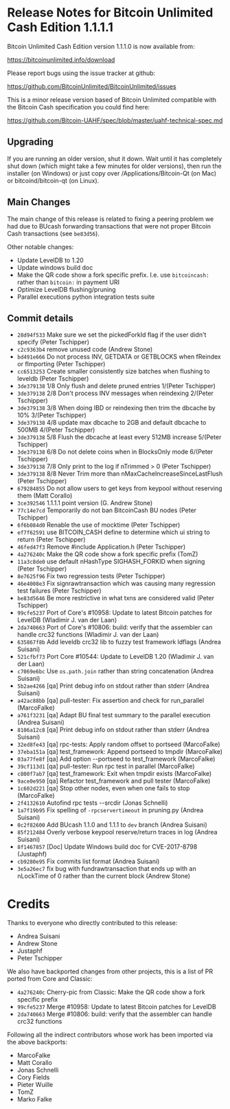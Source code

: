 Release Notes for Bitcoin Unlimited Cash Edition 1.1.1.1
=========================================================

Bitcoin Unlimited Cash Edition version 1.1.1.0 is now available from:

  <https://bitcoinunlimited.info/download>

Please report bugs using the issue tracker at github:

  <https://github.com/BitcoinUnlimited/BitcoinUnlimited/issues>

This is a minor release version based of Bitcoin Unlimited compatible
with the Bitcoin Cash specification you could find here:

https://github.com/Bitcoin-UAHF/spec/blob/master/uahf-technical-spec.md

Upgrading
---------

If you are running an older version, shut it down. Wait until it has completely
shut down (which might take a few minutes for older versions), then run the
installer (on Windows) or just copy over /Applications/Bitcoin-Qt (on Mac) or
bitcoind/bitcoin-qt (on Linux).

Main Changes
------------

The main change of this release is related to fixing a peering problem we had due to
BUcash forwarding transactions that were not proper Bitcoin Cash transactions (see `be83d56`).

Other notable changes:

- Update LevelDB to 1.20
- Update windows build doc
- Make the QR code show a fork specific prefix. I.e. use `bitcoincash:` rather than `bitcoin:` in payment URI
- Optimize LevelDB flushing/pruning
- Parallel executions python integration tests suite

Commit details
--------------

- `28d94f533` Make sure we set the pickedForkId flag if the user didn't specify (Peter Tschipper)
- `c2c9363b4` remove unused code (Andrew Stone)
- `bd491e666` Do not process INV, GETDATA or GETBLOCKS when fReindex or fImporting (Peter Tschipper)
- `cc6513253` Create smaller consistently size batches when flushing to leveldb (Peter Tschipper)
- `3de379138` 1/8 Only flush and delete pruned entries 1/(Peter Tschipper)
- `3de379138` 2/8 Don't process INV messages when reindexing 2/(Peter Tschipper)
- `3de379138` 3/8 When doing IBD or reindexing then trim the dbcache by 10% 3/(Peter Tschipper)
- `3de379138` 4/8 update max dbcache to 2GB and default dbcache to 500MB 4/(Peter Tschipper)
- `3de379138` 5/8 Flush the dbcache at least every 512MB increase 5/(Peter Tschipper)
- `3de379138` 6/8 Do not delete coins when in BlocksOnly mode 6/(Peter Tschipper)
- `3de379138` 7/8 Only print to the log if nTrimmed > 0 (Peter Tschipper)
- `3de379138` 8/8 Never Trim more than nMaxCacheIncreaseSinceLastFlush (Peter Tschipper)
- `679284855` Do not allow users to get keys from keypool without reserving them (Matt Corallo)
- `3ce392546` 1.1.1.1 point version (G. Andrew Stone)
- `77c14e7cd` Temporarily do not ban BitcoinCash BU nodes (Peter Tschipper)
- `6f6b084d0` Renable the use of mocktime (Peter Tschipper)
- `ef7f62591` use BITCOIN_CASH define to determine which ui string to return (Peter Tschipper)
- `46fed47f3` Remove #include Application.h (Peter Tschipper)
- `4a276240c` Make the QR code show a fork specific prefix (TomZ)
- `11a3c8de0` use default nHashType SIGHASH_FORKID when signing (Peter Tschipper)
- `8e7625f96` Fix two regression tests (Peter Tschipper)
- `46e4008e3` Fix signrawtransaction which was causing many regression test failures (Peter Tschipper)
- `be83d5646` Be more restrictive in what txns are considered valid (Peter Tschipper)
- `99cfe5237` Port of Core's #10958: Update to latest Bitcoin patches for LevelDB (Wladimir J. van der Laan)
- `2da740663` Port of Core's #10806: build: verify that the assembler can handle crc32 functions (Wladimir J. van der Laan)
- `635867f8b` Add leveldb crc32 lib to fuzzy test framework ldflags (Andrea Suisani)
- `521cfbf73` Port Core #10544: Update to LevelDB 1.20 (Wladimir J. van der Laan)
- `c7069e6bc` Use `os.path.join` rather than string concatenation (Andrea Suisani)
- `5b2ae4266` [qa] Print debug info on stdout rather than stderr (Andrea Suisani)
- `a42ac88bb` [qa] pull-tester: Fix assertion and check for run_parallel (MarcoFalke)
- `a761f3231` [qa] Adapt BU final test summary to the parallel execution (Andrea Suisani)
- `8106a12c8` [qa] Print debug info on stdout rather than stderr (Andrea Suisani)
- `32ed8fe43` [qa] rpc-tests: Apply random offset to portseed (MarcoFalke)
- `37eba151a` [qa] test_framework: Append portseed to tmpdir (MarcoFalke)
- `03a77fe8f` [qa] Add option --portseed to test_framework (MarcoFalke)
- `39cf113d1` [qa] pull-tester: Run rpc test in parallel (MarcoFalke)
- `c800f7ab7` [qa] test_framework: Exit when tmpdir exists (MarcoFalke)
- `9ace0e950` [qa] Refactor test_framework and pull tester (MarcoFalke)
- `1c602d221` [qa] Stop other nodes, even when one fails to stop (MarcoFalke)
- `2f4132610` Autofind rpc tests --srcdir (Jonas Schnelli)
- `1a7f19b95` Fix spelling of `-rpcservertimeout` in pruning.py (Andrea Suisani)
- `0c2f82600` Add BUcash 1.1.0 and 1.1.1 to `dev` branch (Andrea Suisani)
- `85f212484` Overly verbose keypool reserve/return traces in log (Andrea Suisani)
- `8f1467857` [Doc] Update Windows build doc for CVE-2017-8798 (Justaphf)
- `cb9280e95` Fix commits list format (Andrea Suisani)
- `3e5a26ec7` fix bug with fundrawtransaction that ends up with an nLockTime of 0 rather than the current block (Andrew Stone)

Credits
=======

Thanks to everyone who directly contributed to this release:

- Andrea Suisani
- Andrew Stone
- Justaphf
- Peter Tschipper


We also have backported changes from other projects, this is a list of PR ported from Core and Classic:

- `4a276240c` Cherry-pic from Classic: Make the QR code show a fork specific prefix
- `99cfe5237` Merge #10958: Update to latest Bitcoin patches for LevelDB
- `2da740663` Merge #10806: build: verify that the assembler can handle crc32 functions

Following all the indirect contributors whose work has been imported via the above backports:

- MarcoFalke
- Matt Corallo
- Jonas Schnelli
- Cory Fields
- Pieter Wuille
- TomZ
- Marko Falke
